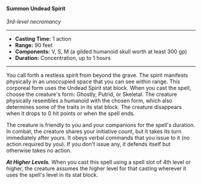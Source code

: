 #### Summon Undead Spirit
*3rd-level necromancy*
___
- **Casting Time:** 1 action
- **Range:** 90 feet
- **Components:** V, S, M (a gilded humanoid skull worth at least 300 gp)
- **Duration:** Concentration, up to 1 hours
___
You call forth a restless spirit from beyond the grave. The spirit manifests physically in an unoccupied space that you can see within range. This corporeal form uses the Undead Spirit stat block. When you cast the spell, choose the creature's form: Ghostly, Putrid, or Skeletal. The creature physically resembles a humanoid with the chosen form, which also determines some of the traits in its stat block. The creature disappears when it drops to 0 hit points or when the spell ends.

The creature is friendly to you and your companions for the spell's duration. In combat, the creature shares your initiative count, but it takes its turn immediately after yours. It obeys verbal commands that you issue to it (no action required by you). If you don't issue any, it defends itself but otherwise takes no action.

***At Higher Levels.*** When you cast this spell using a spell slot of 4th level or higher, the creature assumes the higher level for that casting wherever it uses the spell's level in its stat block.